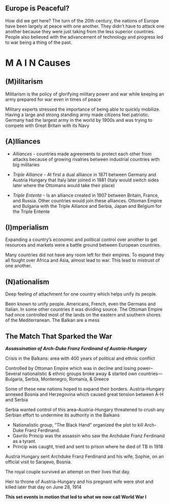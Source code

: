 ## Europe is Peaceful?
How did we get here? The turn of the 20th century, the nations of Europe have been largely at peace with one another.  They didn't have to attack one another because they were just taking from the less superior countries. People also believed with the advancement of technology and progress led to war being a thing of the past.

# M A I N Causes

## (M)ilitarism 
Militarism is the policy of glorifying military power and war while keeping an army prepared for war even in times of peace 

Military experts stressed the importance of being able to quickly mobilize. Having a large and strong standing army made citizens feel patriotic. Germany had the largest army in the world by 1900s and was trying to compete with Great Britain with its Navy 

## (A)lliances
- *Alliances* - countries made agreements to protect each other from attacks because of growing rivalries between industrial countries with big militaries 

- *Triple Alliance* - At first a dual alliance in 1871 between Germany and Austria Hungary that Italy later joined in 1881 (Italy would switch sides later where the Ottomans would take their place)

- *Triple Entente* - Is an alliance created in 1907 between Britain, France, and Russia. Other countries would join these alliances. Ottoman Empire and Bulgaria with the Triple Alliance and Serbia, Japan and Belgium for the Triple Entente

## (I)mperialism 
Expanding a country’s economic and political control over another to get resources and markets were a battle ground between European countries.

Many countries did not have any room left for their empires. To expand they all fought over Africa and Asia, almost lead to war. This lead to mistrust of one another.

## (N)ationalism 
Deep feeling of attachment for one country which helps unify its people. 

Been known to unify people. Americans, French, even the Germans and Italian. In some other countries it was dividing source. The Ottoman Empire had once controlled most of the lands on the eastern and southern shores of the Mediterranean. The Balkan are a mess

## The Match That Sparked the War
***Assassination of Arch-Duke Franz Ferdinand of Austria-Hungary***

Crisis in the Balkans: area with 400 years of political and ethnic conflict

Controlled by Ottoman Empire which was in decline and losing power–Several nationalistic & ethnic groups broke away & started own countries—Bulgaria, Serbia, Montenegro, Romania, & Greece

Some of these new nations hoped to expand their borders. Austria-Hungary annexed Bosnia and Herzegovina which caused great tension between A-H and Serbia

Serbia wanted control of this area–Austria-Hungary threatened to crush any Serbian effort to undermine its authority in the Balkans

- Nationalistic group, “The Black Hand” organized the plot to kill Arch-Duke Franz Ferdinand. 
- Gavrilo Princip was the assassin who saw the Archduke Franz Ferdinand as a tyrant.
- Princip was caught, tried and sent to prison where he died of TB in 1918

Austria Hungary sent Archduke Franz Ferdinand and his wife, Sophie, on an official visit to Sarajevo, Bosnia. 

The royal couple survived an attempt on their lives that day.

Heir to throne of Austria-Hungary and his pregnant wife were shot and killed later that day on June 28, 1914

**This set events in motion that led to what we now call World War I**
